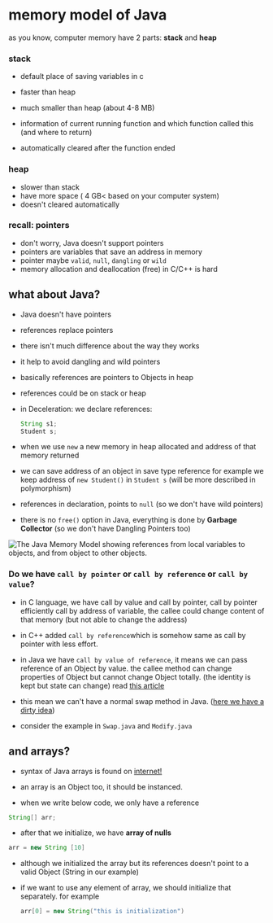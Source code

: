 # memory model of Java 

as you know, computer memory have 2 parts: **stack** and **heap**

### stack 

+ default place of saving variables in c 

+ faster than heap 

+ much smaller than heap (about 4-8 MB)

+ information of current running function and which function called this (and where to return)

+ automatically cleared after the function ended

  

### heap

+ slower than stack 
+ have more space ( 4 GB<  based on your computer system)
+ doesn't cleared automatically



### recall: pointers

+ don't worry, Java doesn't support pointers
+ pointers are variables that save an address in memory 
+ pointer maybe `valid`, `null`, `dangling` or `wild`
+ memory allocation and deallocation (free) in C/C++ is hard



## what about Java?

+ Java doesn't have pointers

+ references replace pointers

+ there isn't much difference about the way they works

+ it help to avoid dangling and wild pointers

+ basically references are pointers to Objects in heap

+ references could be on stack or heap

+ in Deceleration: we declare references:

  ```java
  String s1;
  Student s;
  ```

+ when we use `new` a new memory in heap allocated and address of that memory returned

+ we can save address of an object in save type reference for example we keep address of `new Student()` in `Student s` (will be more described in polymorphism)

+ references in declaration, points to `null` (so we don't have wild pointers)

+ there is no `free()` option in Java, everything is done by **Garbage Collector** (so we don't have Dangling Pointers too)

![The Java Memory Model showing references from local variables to objects, and from object to other objects.](http://tutorials.jenkov.com/images/java-concurrency/java-memory-model-3.png)



### Do we have `call by pointer` or `call by reference` or `call by value`?

+ in C language, we have call by value and call by pointer, call by pointer efficiently call by address of variable, the callee could change  content of that memory (but not able to change the address)
+ in C++ added `call by reference`which is somehow same as call by pointer with less effort.

+ in Java we have `call by value of reference`, it means we can pass reference of an Object by value. the callee method can change properties of Object but cannot change Object totally. (the identity is kept but state can change) read [this article](http://www.javadude.com/articles/passbyvalue.htm)
+ this mean we can't have a normal swap method in Java. ([here we have a dirty idea](https://stackoverflow.com/questions/3624525/how-to-write-a-basic-swap-function-in-java))
+ consider the example in `Swap.java` and `Modify.java`



## and arrays?

+ syntax of Java arrays is found on [internet!](https://www.w3schools.com/java/java_arrays.asp)

+ an array is an Object too, it should be instanced.

+ when we write below code, we only have a reference
```java
String[] arr;
```

+ after that we initialize, we have **array of nulls**
```java
arr = new String [10]
```

+ although we initialized the array but its references doesn't point to a valid Object (String in our example)

+ if we want to use any element of array, we should initialize that separately. for example 

  ```java
  arr[0] = new String("this is initialization")
  ```

  

  